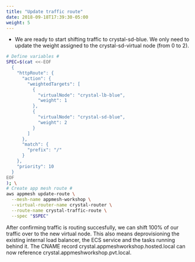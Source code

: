 ```yaml
---
title: "Update traffic route"
date: 2018-09-18T17:39:30-05:00
weight: 5
---
```


* We are ready to start shifting traffic to crystal-sd-blue. We only need to update the weight assigned to the crystal-sd-virtual node (from 0 to 2).

```bash
# Define variables #
SPEC=$(cat <<-EOF
  { 
    "httpRoute": {
      "action": { 
        "weightedTargets": [
          {
            "virtualNode": "crystal-lb-blue",
            "weight": 1
          },
          {
            "virtualNode": "crystal-sd-blue",
            "weight": 2
          }
        ]
      },
      "match": {
        "prefix": "/"
      }
    },
    "priority": 10
  }
EOF
); \
# Create app mesh route #
aws appmesh update-route \
  --mesh-name appmesh-workshop \
  --virtual-router-name crystal-router \
  --route-name crystal-traffic-route \
  --spec "$SPEC"
```

After confirming traffic is routing succesfully, we can shift 100% of our traffic over to the new virtual node. This also means deprovisioning the existing internal load balancer, the ECS service and the tasks running behind it. The CNAME record crystal.appmeshworkshop.hosted.local can now reference crystal.appmeshworkshop.pvt.local.